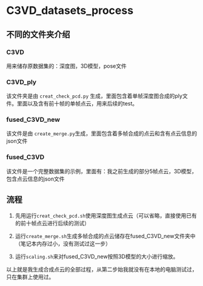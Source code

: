 # C3VD_datasets_process
## 不同的文件夹介绍

### C3VD
用来储存原数据集的：深度图，3D模型，pose文件

### C3VD_ply
该文件夹是由 ``creat_check_pcd.py`` 生成，里面包含着单帧深度图合成的ply文件。里面以及含有前十帧的单帧点云，用来后续的test。

### fused_C3VD_new
该文件是由 ``create_merge.py``生成，里面包含着多帧合成的点云和含有点云信息的json文件

### fused_C3VD
该文件是一个完整数据集的示例，里面有：我之前生成的部分5帧点云，3D模型，包含点云信息的json文件

## 流程

1. 先用运行``creat_check_pcd.sh``使用深度图生成点云（可以省略，直接使用已有的前十帧点云进行后续的测试）

2. 运行``create_merge.sh``生成多帧合成的点云储存在fused_C3VD_new文件夹中（笔记本内存过小，没有测试过这一步）

3. 运行``scaling.sh``来对fused_C3VD_new按照3D模型的大小进行缩放。

以上就是我生成合成点云的全部过程，从第二步始我就没有在本地的电脑测试过，只在集群上使用过。

